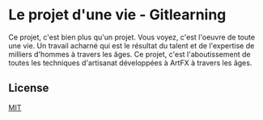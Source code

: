 # Le projet d'une vie - Gitlearning

Ce projet, c'est bien plus qu'un projet. Vous voyez, c'est l'oeuvre de toute une vie. Un travail acharné qui est le résultat du talent et de l'expertise de milliers d'hommes à travers les âges. Ce projet, c'est l'aboutissement de toutes les techniques d'artisanat développées à ArtFX à travers les âges.



## License
[MIT](https://choosealicense.com/licenses/mit/)